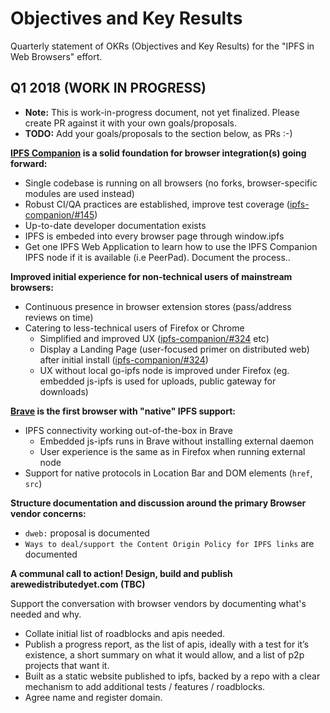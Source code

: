 # Objectives and Key Results

Quarterly statement of OKRs (Objectives and Key Results) for the "IPFS in Web Browsers" effort.

## Q1 2018 (WORK IN  PROGRESS)

- **Note:** This is work-in-progress document, not yet finalized. Please create PR against it with your own goals/proposals.
- **TODO:** Add your goals/proposals to the section below, as PRs :-)

**[IPFS Companion](https://github.com/ipfs/ipfs-companion) is a solid foundation for browser integration(s) going forward:**

- Single codebase is running on all browsers (no forks, browser-specific modules are used instead)
- Robust CI/QA practices are established, improve test coverage ([ipfs-companion/#145](https://github.com/ipfs/ipfs-companion/issues/145))
- Up-to-date developer documentation exists
- IPFS is embeded into every browser page through window.ipfs
- Get one IPFS Web Application to learn how to use the IPFS Companion IPFS node if it is available (i.e PeerPad). Document the process..

**Improved initial experience for non-technical users of mainstream browsers:**

- Continuous presence in browser extension stores (pass/address reviews on time)
- Catering to less-technical users of Firefox or Chrome
  - Simplified and improved UX  ([ipfs-companion/#324](https://github.com/ipfs-shipyard/ipfs-companion/issues/342) etc)
  - Display a Landing Page (user-focused primer on distributed web) after initial install ([ipfs-companion/#324](https://github.com/ipfs/ipfs-companion/issues/324))
  - UX without local go-ipfs node is improved under Firefox (eg. embedded js-ipfs is used for uploads, public gateway for downloads)

**[Brave](https://brave.com) is the first browser with "native" IPFS support:**

- IPFS connectivity working out-of-the-box in Brave
  - Embedded js-ipfs runs in Brave without installing external daemon
  - User experience is the same as in Firefox when running external node
- Support for native protocols in Location Bar and DOM elements (`href`, `src`)

**Structure documentation and discussion around the primary Browser vendor concerns:**

- `dweb:` proposal is documented
- `Ways to deal/support the Content Origin Policy for IPFS links` are documented

**A communal call to action! Design, build and publish arewedistributedyet.com (TBC)**

Support the conversation with browser vendors by documenting what's needed and why.

- Collate initial list of roadblocks and apis needed.
- Publish a progress report, as the list of apis, ideally with a test for it’s existence, a short summary on what it would allow, and a list of p2p projects that want it.
- Built as a static website published to ipfs, backed by a repo with a clear mechanism to add additional tests / features / roadblocks.
- Agree name and register domain.
